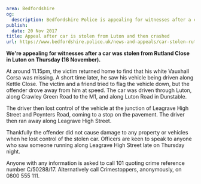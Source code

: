 ```yaml
area: Bedfordshire
og:
  description: Bedfordshire Police is appealing for witnesses after a car was stolen from Rutland Crescent in Luton on Thursday (16 November).
publish:
  date: 20 Nov 2017
title: Appeal after car is stolen from Luton and then crashed
url: https://www.bedfordshire.police.uk/news-and-appeals/car-stolen-rutland-close
```

**We're appealing for witnesses after a car was stolen from Rutland Close in Luton on Thursday (16 November).**

At around 11.15pm, the victim returned home to find that his white Vauxhall Corsa was missing. A short time later, he saw his vehicle being driven along Kettle Close. The victim and a friend tried to flag the vehicle down, but the offender drove away from him at speed. The car was driven through Luton, along Crawley Green Road to the M1, and along Luton Road in Dunstable.

The driver then lost control of the vehicle at the junction of Leagrave High Street and Poynters Road, coming to a stop on the pavement. The driver then ran away along Leagrave High Street.

Thankfully the offender did not cause damage to any property or vehicles when he lost control of the stolen car. Officers are keen to speak to anyone who saw someone running along Leagrave High Street late on Thursday night.

Anyone with any information is asked to call 101 quoting crime reference number C/50288/17. Alternatively call Crimestoppers, anonymously, on 0800 555 111.
